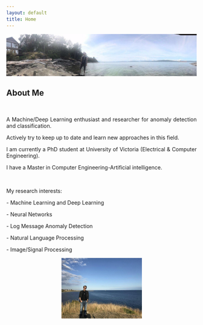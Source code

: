 ```yaml
---
layout: default
title: Home
---
```

 
 <center><img src="center/images/AmirFarzadVictoria.jpg" alt="Amir Farzad Victoria Canada"  title="Amir Farzad" /></center>

 
## About Me

<br>
<style>p{text-align:justify; text-justify:auto;}</style>
<p> A Machine/Deep Learning enthusiast and researcher for anomaly detection and classification. 

 Actively try to keep up to date and learn new approaches in this field.</p> 

<p> I am currently a PhD student at University of Victoria (Electrical & Computer Engineering).

I have a Master in Computer Engineering-Artificial intelligence. </p> 

<br>

<p>My research interests:</p> 
<p> - Machine Learning and Deep Learning</p> 
<p> - Neural Networks</p> 
<p> - Log Message Anomaly Detection</p> 
<p> - Natural Language Processing</p> 
<p> - Image/Signal Processing</p> 

<center><img src="center/images/amirfarzad.jpg" alt="Amir Farzad" width="213" height="160" title="Amir Farzad" /></center>


